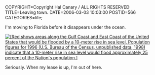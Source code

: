 COPYRIGHT=Copyright Hal Canary / ALL RIGHTS RESERVED
TITLE=Leaving town.
DATE=2006-03-03 10:03:00
POSTID=566
CATEGORIES=life;

I'm moving to Florida before it disappears under the ocean.

[![[Red shows areas along the Gulf Coast and East Coast of the United States that would be flooded by a 10-meter rise in sea level. Population figures for 1996 (U.S. Bureau of the Census, unpublished data, 1998) indicate that a 10-meter rise in sea level would flood approximately 25 percent of the Nation's population.]](/images/2006-03-03-flooded-10m.png)](http://geochange.er.usgs.gov/pub/poster/sealevel.html)

Seriously. When my lease is up, I'm out of here.
